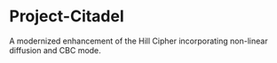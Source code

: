 # Project-Citadel
A modernized enhancement of the Hill Cipher incorporating non-linear diffusion and CBC mode.
